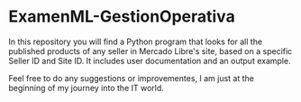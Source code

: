 # ExamenML-GestionOperativa
In this repository you will find a Python program that looks for all the published products of any seller in Mercado Libre's site, based on a specific Seller ID and Site ID. It includes user documentation and an output example.

Feel free to do any suggestions or improvementes, I am just at the beginning of my journey into the IT world.
